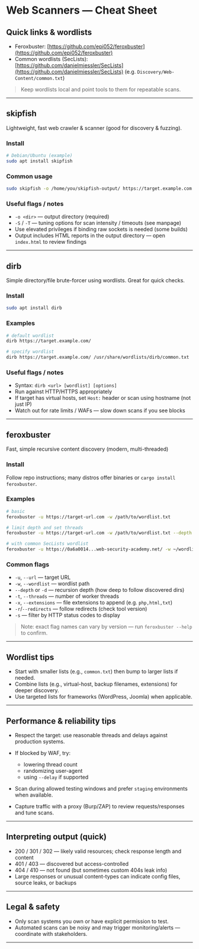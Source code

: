 # Web Scanners — Cheat Sheet

## Quick links & wordlists

* Feroxbuster: [https://github.com/epi052/feroxbuster](https://github.com/epi052/feroxbuster)
* Common wordlists (SecLists): [https://github.com/danielmiessler/SecLists](https://github.com/danielmiessler/SecLists) (e.g. `Discovery/Web-Content/common.txt`)

> Keep wordlists local and point tools to them for repeatable scans.

---

## skipfish

Lightweight, fast web crawler & scanner (good for discovery & fuzzing).

### Install

```bash
# Debian/Ubuntu (example)
sudo apt install skipfish
```

### Common usage

```bash
sudo skipfish -o /home/you/skipfish-output/ https://target.example.com
```

### Useful flags / notes

* `-o <dir>` — output directory (required)
* `-S` / `-T` — tuning options for scan intensity / timeouts (see manpage)
* Use elevated privileges if binding raw sockets is needed (some builds)
* Output includes HTML reports in the output directory — open `index.html` to review findings

---

## dirb

Simple directory/file brute-forcer using wordlists. Great for quick checks.

### Install

```bash
sudo apt install dirb
```

### Examples

```bash
# default wordlist
dirb https://target.example.com/

# specify wordlist
dirb https://target.example.com/ /usr/share/wordlists/dirb/common.txt
```

### Useful flags / notes

* Syntax: `dirb <url> [wordlist] [options]`
* Run against HTTP/HTTPS appropriately
* If target has virtual hosts, set `Host:` header or scan using hostname (not just IP)
* Watch out for rate limits / WAFs — slow down scans if you see blocks

---

## feroxbuster

Fast, simple recursive content discovery (modern, multi-threaded)

### Install

Follow repo instructions; many distros offer binaries or `cargo install feroxbuster`.

### Examples

```bash
# basic
feroxbuster -u https://target-url.com -w /path/to/wordlist.txt

# limit depth and set threads
feroxbuster -u https://target-url.com -w /path/to/wordlist.txt --depth 2 -t 50

# with common SecLists wordlist
feroxbuster -u https://0a6a0014...web-security-academy.net/ -w ~/wordlists/SecLists/Discovery/Web-Content/common.txt
```

### Common flags

* `-u`, `--url` — target URL
* `-w`, `--wordlist` — wordlist path
* `--depth` or `-d` — recursion depth (how deep to follow discovered dirs)
* `-t`, `--threads` — number of worker threads
* `-x`, `--extensions` — file extensions to append (e.g. `php,html,txt`)
* `-r`/`--redirects` — follow redirects (check tool version)
* `-s` — filter by HTTP status codes to display

> Note: exact flag names can vary by version — run `feroxbuster --help` to confirm.

---

## Wordlist tips

* Start with smaller lists (e.g., `common.txt`) then bump to larger lists if needed.
* Combine lists (e.g., virtual-host, backup filenames, extensions) for deeper discovery.
* Use targeted lists for frameworks (WordPress, Joomla) when applicable.

---

## Performance & reliability tips

* Respect the target: use reasonable threads and delays against production systems.
* If blocked by WAF, try:

  * lowering thread count
  * randomizing user-agent
  * using `--delay` if supported
* Scan during allowed testing windows and prefer `staging` environments when available.
* Capture traffic with a proxy (Burp/ZAP) to review requests/responses and tune scans.

---

## Interpreting output (quick)

* 200 / 301 / 302 — likely valid resources; check response length and content
* 401 / 403 — discovered but access-controlled
* 404 / 410 — not found (but sometimes custom 404s leak info)
* Large responses or unusual content-types can indicate config files, source leaks, or backups

---

## Legal & safety

* Only scan systems you own or have explicit permission to test.
* Automated scans can be noisy and may trigger monitoring/alerts — coordinate with stakeholders.

---
